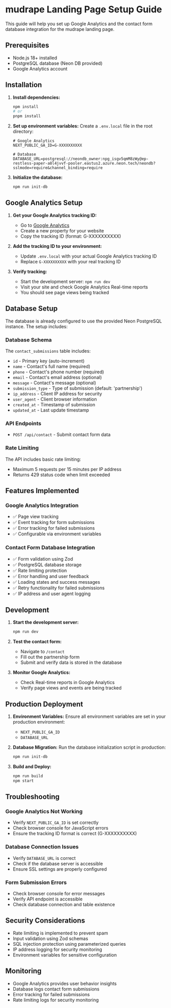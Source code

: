 # mudrape Landing Page Setup Guide

This guide will help you set up Google Analytics and the contact form database integration for the mudrape landing page.

## Prerequisites

- Node.js 18+ installed
- PostgreSQL database (Neon DB provided)
- Google Analytics account

## Installation

1. **Install dependencies:**
   ```bash
   npm install
   # or
   pnpm install
   ```

2. **Set up environment variables:**
   Create a `.env.local` file in the root directory:
   ```env
   # Google Analytics
   NEXT_PUBLIC_GA_ID=G-XXXXXXXXXX

   # Database
   DATABASE_URL=postgresql://neondb_owner:npg_isgv5qmM8zWy@ep-restless-paper-a8l4jvvf-pooler.eastus2.azure.neon.tech/neondb?sslmode=require&channel_binding=require
   ```

3. **Initialize the database:**
   ```bash
   npm run init-db
   ```

## Google Analytics Setup

1. **Get your Google Analytics tracking ID:**
   - Go to [Google Analytics](https://analytics.google.com/)
   - Create a new property for your website
   - Copy the tracking ID (format: G-XXXXXXXXXX)

2. **Add the tracking ID to your environment:**
   - Update `.env.local` with your actual Google Analytics tracking ID
   - Replace `G-XXXXXXXXXX` with your real tracking ID

3. **Verify tracking:**
   - Start the development server: `npm run dev`
   - Visit your site and check Google Analytics Real-time reports
   - You should see page views being tracked

## Database Setup

The database is already configured to use the provided Neon PostgreSQL instance. The setup includes:

### Database Schema

The `contact_submissions` table includes:
- `id` - Primary key (auto-increment)
- `name` - Contact's full name (required)
- `phone` - Contact's phone number (required)
- `email` - Contact's email address (optional)
- `message` - Contact's message (optional)
- `submission_type` - Type of submission (default: 'partnership')
- `ip_address` - Client IP address for security
- `user_agent` - Client browser information
- `created_at` - Timestamp of submission
- `updated_at` - Last update timestamp

### API Endpoints

- `POST /api/contact` - Submit contact form data

### Rate Limiting

The API includes basic rate limiting:
- Maximum 5 requests per 15 minutes per IP address
- Returns 429 status code when limit exceeded

## Features Implemented

### Google Analytics Integration
- ✅ Page view tracking
- ✅ Event tracking for form submissions
- ✅ Error tracking for failed submissions
- ✅ Configurable via environment variables

### Contact Form Database Integration
- ✅ Form validation using Zod
- ✅ PostgreSQL database storage
- ✅ Rate limiting protection
- ✅ Error handling and user feedback
- ✅ Loading states and success messages
- ✅ Retry functionality for failed submissions
- ✅ IP address and user agent logging

## Development

1. **Start the development server:**
   ```bash
   npm run dev
   ```

2. **Test the contact form:**
   - Navigate to `/contact`
   - Fill out the partnership form
   - Submit and verify data is stored in the database

3. **Monitor Google Analytics:**
   - Check Real-time reports in Google Analytics
   - Verify page views and events are being tracked

## Production Deployment

1. **Environment Variables:**
   Ensure all environment variables are set in your production environment:
   - `NEXT_PUBLIC_GA_ID`
   - `DATABASE_URL`

2. **Database Migration:**
   Run the database initialization script in production:
   ```bash
   npm run init-db
   ```

3. **Build and Deploy:**
   ```bash
   npm run build
   npm start
   ```

## Troubleshooting

### Google Analytics Not Working
- Verify `NEXT_PUBLIC_GA_ID` is set correctly
- Check browser console for JavaScript errors
- Ensure the tracking ID format is correct (G-XXXXXXXXXX)

### Database Connection Issues
- Verify `DATABASE_URL` is correct
- Check if the database server is accessible
- Ensure SSL settings are properly configured

### Form Submission Errors
- Check browser console for error messages
- Verify API endpoint is accessible
- Check database connection and table existence

## Security Considerations

- Rate limiting is implemented to prevent spam
- Input validation using Zod schemas
- SQL injection protection using parameterized queries
- IP address logging for security monitoring
- Environment variables for sensitive configuration

## Monitoring

- Google Analytics provides user behavior insights
- Database logs contact form submissions
- Error tracking for failed submissions
- Rate limiting logs for security monitoring
